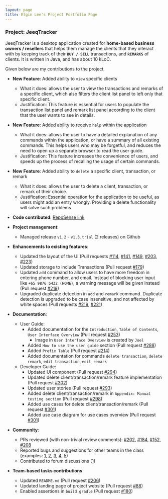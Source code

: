 ```yaml
---
layout: page
title: Elgin Lee's Project Portfolio Page
---
```


### Project: JeeqTracker

JeeqTracker is a desktop application created for **home-based business owners / resellers** that helps them manage the clients
that they interact with by keeping track of their **`BUY / SELL`** transactions, and **`REMARKS`** of clients.
It is written in Java, and has about 10 kLoC.

Given below are my contributions to the project.

* **New Feature**: Added ability to `view` specific clients
    * What it does: allows the user to view the transactions and remarks of a specific client, which also filters the client list panel to
        left only that specific client.
    * Justification: This feature is essential for users to populate the transaction list panel and remark list panel according to the client that the user wants
  to see in details. 


* **New Feature**: Added ability to receive `help` within the application 
    * What it does: allows the user to have a detailed explanation of any commands within the application, or have a summary of all existing commands. This helps users who may
        be forgetful, and reduces the need to open up a separate browser to read the user guide.
    * Justification: This feature increases the convenience of users, and speeds up the process of recalling the usage of certain commands.


* **New Feature**: Added ability to `delete` a specific client, transaction, or remark
    * What it does: allows the user to delete a client, transaction, or remark of their choice.
    * Justification: Essential operation for the application to be useful, as users might add an entry wrongly. Providing a delete functionality will solve such problems.
    

* **Code contributed**: [RepoSense link](https://nus-cs2103-ay2223s1.github.io/tp-dashboard/?search=&sort=groupTitle&sortWithin=title&timeframe=commit&mergegroup=&groupSelect=groupByRepos&breakdown=true&checkedFileTypes=docs~functional-code~test-code~other&since=2022-09-16&tabOpen=true&tabType=authorship&tabAuthor=ElginL&tabRepo=AY2223S1-CS2103T-T09-1%2Ftp%5Bmaster%5D&authorshipIsMergeGroup=false&authorshipFileTypes=docs~functional-code~test-code~other&authorshipIsBinaryFileTypeChecked=false&authorshipIsIgnoredFilesChecked=false)


* **Project management**:
    * Managed release `v1.2` - `v1.3.trial` (2 releases) on Github


* **Enhancements to existing features**:
    * Updated the layout of the UI (Pull requests [#114](https://github.com/AY2223S1-CS2103T-T09-1/tp/pull/114),
        [#141](https://github.com/AY2223S1-CS2103T-T09-1/tp/pull/141),
        [#149](https://github.com/AY2223S1-CS2103T-T09-1/tp/pull/149),
        [#203](https://github.com/AY2223S1-CS2103T-T09-1/tp/pull/203),
        [#223](https://github.com/AY2223S1-CS2103T-T09-1/tp/pull/223))
    * Updated storage to include Transactions (Pull request [#179](https://github.com/AY2223S1-CS2103T-T09-1/tp/pull/179))
    * Updated `add` command to allow users to have more freedom in entering phone number, and email. Instead of blocking user input like `+65 9876 5432 (HOME)`,
        a warning message will be given instead (Pull request [#219](https://github.com/AY2223S1-CS2103T-T09-1/tp/pull/219))
    * Upgraded duplicate detection in `add` and `remark` command. Duplicate detection is upgraded to be case insensitive, and not affected by white spaces (Pull requests [#219](https://github.com/AY2223S1-CS2103T-T09-1/tp/pull/219), [#221](https://github.com/AY2223S1-CS2103T-T09-1/tp/pull/221))


* **Documentation**:
    * User Guide:
        * Added documentation for the `Introduction`, `Table of Contents`, `User Interface Overview` (Pull request [#253](https://github.com/AY2223S1-CS2103T-T09-1/tp/pull/253))
            * Image in `User Interface Overview` is created by `Joel`
        * Added `How to use the user guide` section (Pull request [#288](https://github.com/AY2223S1-CS2103T-T09-1/tp/pull/288))
        * Added `Prefix Table` (Pull request [#214](https://github.com/AY2223S1-CS2103T-T09-1/tp/pull/214))
        * Added documentation for commands `delete transaction`, `delete remark`, `edit transaction`, `edit remark`
    * Developer Guide:
        * Updated UI component (Pull request [#294](https://github.com/AY2223S1-CS2103T-T09-1/tp/pull/294))
        * Updated delete client/transaction/remark feature implementation (Pull request [#302](https://github.com/AY2223S1-CS2103T-T09-1/tp/pull/302))
        * Updated user stories (Pull request [#293](https://github.com/AY2223S1-CS2103T-T09-1/tp/pull/293))
        * Added delete client/transaction/remark in `Appendix: Manual testing section` (Pull request [#298](https://github.com/AY2223S1-CS2103T-T09-1/tp/pull/298))
        * Added use cases for delete client/transaction/remark (Pull request [#301](https://github.com/AY2223S1-CS2103T-T09-1/tp/pull/301))
        * Added use case diagram for use cases overview (Pull request [#301](https://github.com/AY2223S1-CS2103T-T09-1/tp/pull/301))


* **Community**:
    * PRs reviewed (with non-trivial review comments): [#202](https://github.com/AY2223S1-CS2103T-T09-1/tp/pull/202), [#184](https://github.com/AY2223S1-CS2103T-T09-1/tp/pull/184), [#152](https://github.com/AY2223S1-CS2103T-T09-1/tp/pull/152), [#208](https://github.com/AY2223S1-CS2103T-T09-1/tp/pull/208#discussion_r1005513777)
    * Reported bugs and suggestions for other teams in the class (examples: [1](https://github.com/AY2223S1-CS2103T-W15-2/tp/issues/122), [2](https://github.com/AY2223S1-CS2103T-W15-2/tp/issues/136), [3](https://github.com/AY2223S1-CS2103T-W15-2/tp/issues/117), [4](https://github.com/AY2223S1-CS2103T-W15-2/tp/issues/111), [5](https://github.com/AY2223S1-CS2103T-W15-2/tp/issues/140))
    * Contributed to forum discussions ([1](https://github.com/nus-cs2103-AY2223S1/forum/issues/328))
    

* **Team-based tasks contributions**
    * Updated `README.md` (Pull request [#206](https://github.com/AY2223S1-CS2103T-T09-1/tp/pull/206))
    * Updated landing page of project website (Pull request [#88](https://github.com/AY2223S1-CS2103T-T09-1/tp/pull/88))
    * Enabled assertions in `build.gradle` (Pull request [#180](https://github.com/AY2223S1-CS2103T-T09-1/tp/pull/180))

